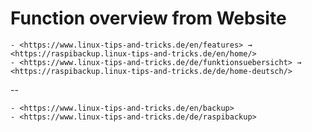# Function overview from Website

``` admonish note title="Quelle"
- <https://www.linux-tips-and-tricks.de/en/features> → <https://raspibackup.linux-tips-and-tricks.de/en/home/>
- <https://www.linux-tips-and-tricks.de/de/funktionsuebersicht> → <https://raspibackup.linux-tips-and-tricks.de/de/home-deutsch/>
```
--
``` admonish note title="Quelle"
- <https://www.linux-tips-and-tricks.de/en/backup>
- <https://www.linux-tips-and-tricks.de/de/raspibackup>
```

[.de]: ../../de/src/function-overview.md
